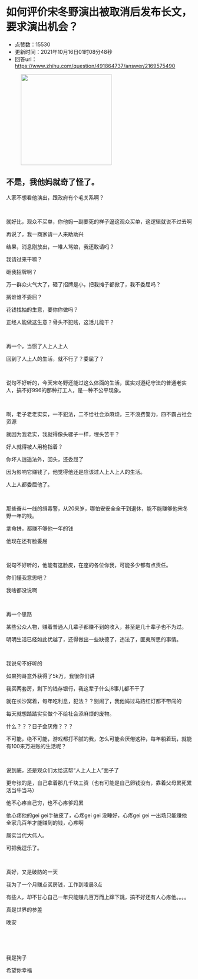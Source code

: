 # 如何评价宋冬野演出被取消后发布长文，要求演出机会？
- 点赞数：15530
- 更新时间：2021年10月16日01时08分48秒
- 回答url：https://www.zhihu.com/question/491864737/answer/2169575490
<body>
 <p></p>
 <figure data-size="normal">
  <img src="https://pic1.zhimg.com/50/v2-0c0fa8aa5d5fce979b903d8a9f5497e6_720w.jpg?source=1940ef5c" data-rawwidth="246" data-rawheight="200" data-size="normal" data-original-token="v2-4a97d45c98061c9c88291fba888361ea" data-default-watermark-src="https://picx.zhimg.com/50/v2-0b48c43f5548a1aad1a2c4f1d7840d28_720w.jpg?source=1940ef5c" class="content_image" width="246">
 </figure>
 <h2>不是，我他妈就奇了怪了。</h2>
 <p data-pid="Spu6rAUU">人家不想看他演出，跟政府有个毛关系啊？</p>
 <p class="ztext-empty-paragraph"><br></p>
 <p data-pid="2m2IZ61t">就好比，观众不买单，你他妈一副要死的样子逼这观众买单，这逻辑就说不过去啊</p>
 <p data-pid="ROjPf1G3">再说了，我一商家请一人来助助兴</p>
 <p data-pid="PXBbLbre">结果，消息刚放出，一堆人骂娘，我还敢请吗？</p>
 <p data-pid="L1EbiCr1">我请过来干嘛？</p>
 <p data-pid="77vd04NO">砸我招牌啊？</p>
 <p data-pid="Y1r3mpV2">万一群众火气大了，砸了招牌是小，把我摊子都掀了，我不委屈吗？</p>
 <p data-pid="c3xW1PpA">搁谁谁不委屈？</p>
 <p data-pid="MfTl1E3M">花钱找抽的生意，要你你做吗？</p>
 <p data-pid="HQmUBM9d">正经人能做这生意？骨头不犯贱，这活儿能干？</p>
 <p class="ztext-empty-paragraph"><br></p>
 <p data-pid="grobDJMh">再一个，当惯了人上人上人</p>
 <p data-pid="WrJ1ohpz">回到了人上人的生活，就不行了？委屈了？</p>
 <p class="ztext-empty-paragraph"><br></p>
 <p data-pid="16zAVPQD">说句不好听的，今天宋冬野还能过这么体面的生活，属实对遵纪守法的普通老实人，搞不好996的那种打工人，是一种不公平现象。</p>
 <p class="ztext-empty-paragraph"><br></p>
 <p data-pid="_ZyMVush">啊，老子老老实实，一不犯法，二不给社会添麻烦，三不浪费警力，四不霸占社会资源</p>
 <p data-pid="XkU2_Hkh">就因为我老实，我就得像头骡子一样，埋头苦干？</p>
 <p data-pid="S-oKsQvy">好人就得被人用枪指着？</p>
 <p data-pid="_GvTsxS6">你坏人逍遥法外，回头，还委屈了</p>
 <p data-pid="Amxr-Pvz">因为影响它赚钱了，他觉得他还是应该过人上人上人的生活。</p>
 <p data-pid="Q8W2eRjz">人上人都委屈他了。</p>
 <p class="ztext-empty-paragraph"><br></p>
 <p data-pid="SjeONhjR">那些奋斗一线的缉毒警，从20来岁，哪怕安安全全干到退休，能不能赚够他宋冬野一年的钱。</p>
 <p data-pid="3V0Ww6ZN">拿命拼，都赚不够他一年的钱</p>
 <p data-pid="YuuYsetg">他现在还有脸委屈</p>
 <p class="ztext-empty-paragraph"><br></p>
 <p data-pid="XXo7iKPq">说句不好听的，他能有这脸皮，在座的各位你我，可能多少都有点责任。</p>
 <p data-pid="-Yf1kaf4">你们懂我意思吧？</p>
 <p data-pid="VoHv3hZ5">我啥都没说啊</p>
 <p class="ztext-empty-paragraph"><br></p>
 <p data-pid="iMkKwscA">再一个思路</p>
 <p data-pid="T3cB5bxU">某些公众人物，赚着普通人几辈子都赚不到的收入，甚至是几十辈子也不为过。</p>
 <p data-pid="Erk3p_mB">明明生活已经如此优越了，还得做出一些缺德了，违法了，匪夷所思的事情。</p>
 <p class="ztext-empty-paragraph"><br></p>
 <p data-pid="_L9wZ9l1">我说句不好听的</p>
 <p data-pid="OUYlUO1x">如果狗哥意外获得了5k万，我很你们讲</p>
 <p data-pid="HYRw4QCn">我买两套房，剩下的钱存银行，我这辈子什么j8事儿都不干了</p>
 <p data-pid="4304bjQb">就在长沙窝着，每年吃利息，犯法？？别闹了，我他妈过马路红灯都不带闯的</p>
 <p data-pid="lALemtja">每天就想踏踏实实做个不给社会添麻烦的废物。</p>
 <p data-pid="oFE8ZRh-">什么？？？日子会厌倦？？？</p>
 <p data-pid="SOYIc40Q">不可能，绝不可能，游戏都打不腻的我，怎么可能会厌倦这种，每年躺着玩，就能有100来万进账的生活呢？</p>
 <p class="ztext-empty-paragraph"><br></p>
 <p data-pid="cw_f4s_E">说到底，还是观众们太给这帮“人上人上人”面子了</p>
 <p data-pid="8d-vsdR0">更夸张的是，自己拿着那几千块工资（也有可能是自己卵钱没有，靠着父母累死累活当牛当马）</p>
 <p data-pid="lvsmXDJo">他不心疼自己穷，也不心疼爹妈累</p>
 <p data-pid="n68yuyYS">他心疼他的gei gei手破皮了，心疼gei gei 没睡好，心疼gei gei 一出场只能赚他全家几百年才能赚到的钱，心疼啊</p>
 <p data-pid="ua3MiOoo">属实当代大伟人。</p>
 <p data-pid="iw0SrA0h">可把我逗乐了。</p>
 <p class="ztext-empty-paragraph"><br></p>
 <p data-pid="wFV0dRGg">真好，又是破防的一天</p>
 <p data-pid="WLJoT3as">我为了一个月赚点买房钱，工作到凌晨3点</p>
 <p data-pid="Ya26-JEH">有些人，却不甘心自己一年只能赚几百万而上蹿下跳，搞不好还有人心疼他。。。。</p>
 <p data-pid="u1NE8bR_">真是世界的参差</p>
 <p data-pid="WJeddt5o">晚安</p>
 <p class="ztext-empty-paragraph"><br></p>
 <p class="ztext-empty-paragraph"><br></p>
 <p data-pid="2ykve90I">我是狗子</p>
 <p data-pid="GOxuN2XQ">希望你幸福</p>
</body>